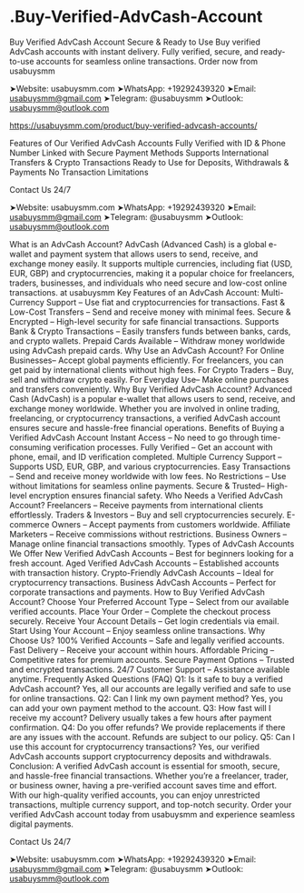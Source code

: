 # .Buy-Verified-AdvCash-Account
Buy Verified AdvCash Account Secure & Ready to Use Buy verified AdvCash accounts with instant delivery. Fully verified, secure, and ready-to-use accounts for seamless online transactions. Order now from usabuysmm


➤Website: usabuysmm.com
➤WhatsApp: +19292439320
➤Email: usabuysmm@gmail.com
➤Telegram: @usabuysmm
➤Outlook: usabuysmm@outlook.com

https://usabuysmm.com/product/buy-verified-advcash-accounts/

Features of Our Verified AdvCash Accounts
Fully Verified with ID & Phone Number
Linked with Secure Payment Methods
Supports International Transfers & Crypto Transactions
Ready to Use for Deposits, Withdrawals & Payments
No Transaction Limitations



Contact Us 24/7

➤Website: usabuysmm.com
➤WhatsApp: +19292439320
➤Email: usabuysmm@gmail.com
➤Telegram: @usabuysmm
➤Outlook: usabuysmm@outlook.com


What is an AdvCash Account?
AdvCash (Advanced Cash) is a global e-wallet and payment system that allows users to send, receive, and exchange money easily. It supports multiple currencies, including fiat (USD, EUR, GBP) and cryptocurrencies, making it a popular choice for freelancers, traders, businesses, and individuals who need secure and low-cost online transactions. at usabuysmm
Key Features of an AdvCash Account:
 Multi-Currency Support – Use fiat and cryptocurrencies for transactions.
 Fast & Low-Cost Transfers – Send and receive money with minimal fees.
 Secure & Encrypted – High-level security for safe financial transactions.
 Supports Bank & Crypto Transactions – Easily transfers funds between banks, cards, and crypto wallets.
Prepaid Cards Available – Withdraw money worldwide using AdvCash prepaid cards.
Why Use an AdvCash Account?
For Online Businesses– Accept global payments efficiently.
For freelancers, you can get paid by international clients without high fees.
For Crypto Traders – Buy, sell and withdraw crypto easily.
For Everyday Use– Make online purchases and transfers conveniently.
Why Buy Verified AdvCash Account?
Advanced Cash (AdvCash) is a popular e-wallet that allows users to send, receive, and exchange money worldwide. Whether you are involved in online trading, freelancing, or cryptocurrency transactions, a verified AdvCash account ensures secure and hassle-free financial operations.
Benefits of Buying a Verified AdvCash Account
Instant Access – No need to go through time-consuming verification processes.
Fully Verified – Get an account with phone, email, and ID verification completed.
Multiple Currency Support – Supports USD, EUR, GBP, and various cryptocurrencies.
Easy Transactions – Send and receive money worldwide with low fees.
No Restrictions – Use without limitations for seamless online payments.
Secure & Trusted– High-level encryption ensures financial safety.
Who Needs a Verified AdvCash Account?
Freelancers – Receive payments from international clients effortlessly.
Traders & Investors – Buy and sell cryptocurrencies securely.
E-commerce Owners – Accept payments from customers worldwide.
Affiliate Marketers – Receive commissions without restrictions.
Business Owners – Manage online financial transactions smoothly.
Types of AdvCash Accounts We Offer
New Verified AdvCash Accounts – Best for beginners looking for a fresh account.
 Aged Verified AdvCash Accounts – Established accounts with transaction history.
 Crypto-Friendly AdvCash Accounts – Ideal for cryptocurrency transactions.
 Business AdvCash Accounts – Perfect for corporate transactions and payments.
How to Buy Verified AdvCash Account?
 Choose Your Preferred Account Type – Select from our available verified accounts.
 Place Your Order – Complete the checkout process securely.
 Receive Your Account Details – Get login credentials via email.
 Start Using Your Account – Enjoy seamless online transactions.
Why Choose Us?
 100% Verified Accounts – Safe and legally verified accounts.
Fast Delivery – Receive your account within hours.
Affordable Pricing – Competitive rates for premium accounts.
Secure Payment Options – Trusted and encrypted transactions.
24/7 Customer Support – Assistance available anytime.
Frequently Asked Questions (FAQ)
Q1: Is it safe to buy a verified AdvCash account?
Yes, all our accounts are legally verified and safe to use for online transactions.
Q2: Can I link my own payment method?
Yes, you can add your own payment method to the account.
Q3: How fast will I receive my account?
Delivery usually takes a few hours after payment confirmation.
Q4: Do you offer refunds?
We provide replacements if there are any issues with the account. Refunds are subject to our policy.
Q5: Can I use this account for cryptocurrency transactions?
Yes, our verified AdvCash accounts support cryptocurrency deposits and withdrawals.
Conclusion:
A verified AdvCash account is essential for smooth, secure, and hassle-free financial transactions. Whether you’re a freelancer, trader, or business owner, having a pre-verified account saves time and effort. With our high-quality verified accounts, you can enjoy unrestricted transactions, multiple currency support, and top-notch security.
Order your verified AdvCash account today from usabuysmm and experience seamless digital payments.

Contact Us 24/7

➤Website: usabuysmm.com
➤WhatsApp: +19292439320
➤Email: usabuysmm@gmail.com
➤Telegram: @usabuysmm
➤Outlook: usabuysmm@outlook.com

